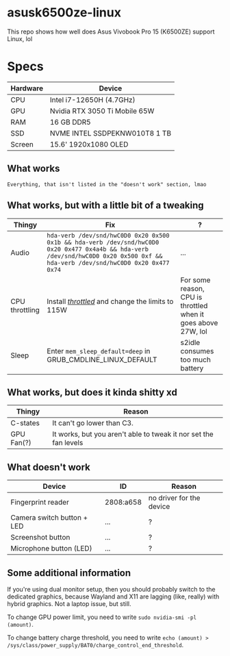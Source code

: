 # asusk6500ze-linux
This repo shows how well does Asus Vivobook Pro 15 (K6500ZE) support Linux, lol

# Specs
Hardware | Device
-------- | ------
CPU | Intel i7-12650H (4.7GHz)
GPU | Nvidia RTX 3050 Ti Mobile 65W
RAM | 16 GB DDR5
SSD | NVME INTEL SSDPEKNW010T8 1 TB
Screen | 15.6' 1920x1080 OLED

## What works
```Everything, that isn't listed in the "doesn't work" section, lmao```
## What works, but with a little bit of a tweaking
Thingy | Fix | ?
------ | --- | ---
Audio | ```hda-verb /dev/snd/hwC0D0 0x20 0x500 0x1b && hda-verb /dev/snd/hwC0D0 0x20 0x477 0x4a4b && hda-verb /dev/snd/hwC0D0 0x20 0x500 0xf && hda-verb /dev/snd/hwC0D0 0x20 0x477 0x74``` | ...
CPU throttling | Install [*throttled*](https://github.com/erpalma/throttled) and change the limits to 115W | For some reason, CPU is throttled when it goes above 27W, lol
Sleep | Enter ```mem_sleep_default=deep``` in GRUB_CMDLINE_LINUX_DEFAULT | s2idle consumes too much battery
## What works, but does it kinda shitty xd
Thingy | Reason
------ | ------
C-states | It can't go lower than C3.
GPU Fan(?) | It works, but you aren't able to tweak it nor set the fan levels
## What doesn't work
Device | ID | Reason
------ | -- | ------
Fingerprint reader | 2808:a658 | no driver for the device
Camera switch button + LED | ... | ?
Screenshot button | ... | ?
Microphone button (LED) | ... | ?
## Some additional information
If you're using dual monitor setup, then you should probably switch to the dedicated graphics, because Wayland and X11 are lagging (like, really) with hybrid graphics. Not a laptop issue, but still. 

To change GPU power limit, you need to write `sudo nvidia-smi -pl (amount)`.

To change battery charge threshold, you need to write ```echo (amount) > /sys/class/power_supply/BAT0/charge_control_end_threshold```.
